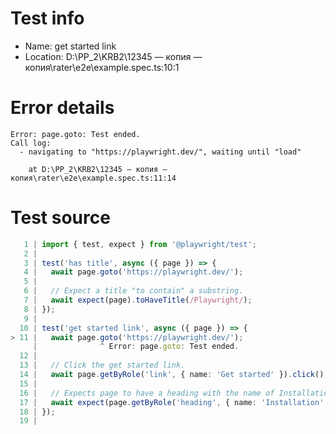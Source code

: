 # Test info

- Name: get started link
- Location: D:\PP_2\KRB2\12345 — копия — копия\rater\e2e\example.spec.ts:10:1

# Error details

```
Error: page.goto: Test ended.
Call log:
  - navigating to "https://playwright.dev/", waiting until "load"

    at D:\PP_2\KRB2\12345 — копия — копия\rater\e2e\example.spec.ts:11:14
```

# Test source

```ts
   1 | import { test, expect } from '@playwright/test';
   2 |
   3 | test('has title', async ({ page }) => {
   4 |   await page.goto('https://playwright.dev/');
   5 |
   6 |   // Expect a title "to contain" a substring.
   7 |   await expect(page).toHaveTitle(/Playwright/);
   8 | });
   9 |
  10 | test('get started link', async ({ page }) => {
> 11 |   await page.goto('https://playwright.dev/');
     |              ^ Error: page.goto: Test ended.
  12 |
  13 |   // Click the get started link.
  14 |   await page.getByRole('link', { name: 'Get started' }).click();
  15 |
  16 |   // Expects page to have a heading with the name of Installation.
  17 |   await expect(page.getByRole('heading', { name: 'Installation' })).toBeVisible();
  18 | });
  19 |
```